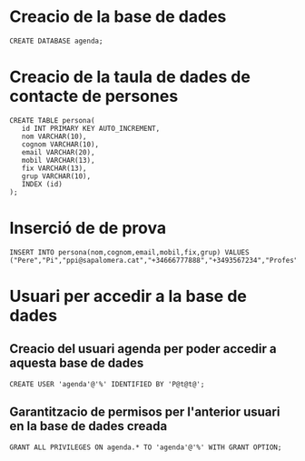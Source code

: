 # Creacio de la base de dades
```
CREATE DATABASE agenda;
```

# Creacio de la taula de dades de contacte de persones
```
CREATE TABLE persona(
   id INT PRIMARY KEY AUTO_INCREMENT,
   nom VARCHAR(10),
   cognom VARCHAR(10),
   email VARCHAR(20),
   mobil VARCHAR(13),
   fix VARCHAR(13),
   grup VARCHAR(10),
   INDEX (id) 
);
```

# Inserció de de prova
```
INSERT INTO persona(nom,cognom,email,mobil,fix,grup) VALUES ("Pere","Pi","ppi@sapalomera.cat","+34666777888","+3493567234","Profes");
```

# Usuari per accedir a la base de dades
## Creacio del usuari agenda per poder accedir a aquesta base de dades
```
CREATE USER 'agenda'@'%' IDENTIFIED BY 'P@t@t@';
```

## Garantitzacio de permisos per l'anterior usuari en la base de dades creada
```
GRANT ALL PRIVILEGES ON agenda.* TO 'agenda'@'%' WITH GRANT OPTION;
```